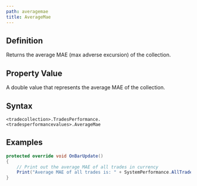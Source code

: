```yaml
---
path: averagemae
title: AverageMae
---
```


## Definition

Returns the average MAE (max adverse excursion) of the collection.

## Property Value

A double value that represents the average MAE of the collection.

## Syntax

`<tradecollection>.TradesPerformance.<tradesperformancevalues>.AverageMae`

## Examples

```csharp
protected override void OnBarUpdate()
{
    // Print out the average MAE of all trades in currency
    Print("Average MAE of all trades is: " + SystemPerformance.AllTrades.TradesPerformance.Currency.AverageMae);
}
```
